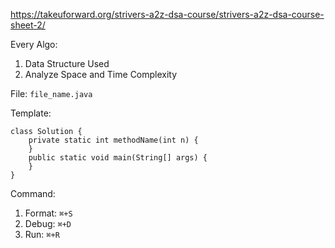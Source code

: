 https://takeuforward.org/strivers-a2z-dsa-course/strivers-a2z-dsa-course-sheet-2/

Every Algo:
1. Data Structure Used
2. Analyze Space and Time Complexity

File: ```file_name.java```

Template:
```
class Solution {
    private static int methodName(int n) {
    }
    public static void main(String[] args) {
    }
}
```

Command:
1. Format: ```⌘+S```
2. Debug: ```⌘+D```
3. Run: ```⌘+R```

